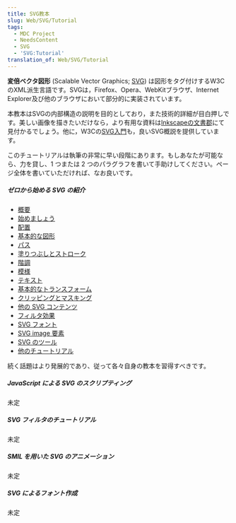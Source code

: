 ```yaml
---
title: SVG教本
slug: Web/SVG/Tutorial
tags:
  - MDC Project
  - NeedsContent
  - SVG
  - 'SVG:Tutorial'
translation_of: Web/SVG/Tutorial
---
```

<p><strong>変倍ベクタ図形</strong> (Scalable Vector Graphics; <a href="/ja/docs/SVG" title="SVG">SVG</a>) は図形をタグ付けするW3CのXML派生言語です。SVGは，Firefox、Opera、WebKitブラウザ、Internet Explorer及び他のブラウザにおいて部分的に実装されています。</p>

<p>本教本はSVGの内部構造の説明を目的としており，また技術的詳細が目白押しです。美しい画像を描きたいだけなら，より有用な資料は<a href="https://inkscape.org/learn/">Inkscapeの文書郡</a>にて見付かるでしょう。他に，W3Cの<a href="https://www.w3.org/Graphics/SVG/IG/resources/svgprimer.html">SVG入門</a>も，良いSVG概説を提供しています。</p>

<div class="note">このチュートリアルは執筆の非常に早い段階にあります。もしあなたが可能なら、力を貸し、1 つまたは 2 つのパラグラフを書いて手助けしてください。ページ全体を書いていただければ、なお良いです。</div>

<h5 id="ゼロから始める_SVG_の紹介">ゼロから始める SVG の紹介</h5>

<ul>
 <li><a href="/ja/docs/SVG/Tutorial/Introduction" title="SVG/Tutorial/Introduction">概要</a></li>
 <li><a href="/ja/docs/SVG/Tutorial/Getting_Started" title="SVG/Tutorial/Getting_Started">始めましょう</a></li>
 <li><a href="/ja/docs/SVG/Tutorial/Positions" title="SVG/Tutorial/Positions">配置</a></li>
 <li><a href="/ja/docs/SVG/Tutorial/Basic_Shapes" title="SVG/Tutorial/Basic_Shapes">基本的な図形</a></li>
 <li><a href="/ja/docs/SVG/Tutorial/Paths" title="SVG/Tutorial/Paths">パス</a></li>
 <li><a href="/ja/docs/SVG/Tutorial/Fills_and_Strokes" title="SVG/Tutorial/Fills_and_Strokes">塗りつぶしとストローク</a></li>
 <li><a href="/ja/docs/SVG/Tutorial/Gradients" title="SVG/Tutorial/Gradients">階調</a></li>
 <li><a href="/ja/docs/SVG/Tutorial/Patterns" title="SVG/Tutorial/Patterns">模様</a></li>
 <li><a href="/ja/docs/SVG/Tutorial/Texts" title="SVG/Tutorial/Texts">テキスト</a></li>
 <li><a href="/ja/docs/SVG/Tutorial/Basic_Transformations" title="SVG/Tutorial/Basic_Transformations">基本的なトランスフォーム</a></li>
 <li><a href="/ja/docs/SVG/Tutorial/Clipping_and_masking" title="SVG/Tutorial/Clipping_and_masking">クリッピングとマスキング</a></li>
 <li><a href="/ja/docs/SVG/Tutorial/Other_content_in_SVG" title="SVG/Tutorial/Other content in SVG">他の SVG コンテンツ</a></li>
 <li><a href="/ja/docs/SVG/Tutorial/Filter_effects" title="SVG/Tutorial/Filter effects">フィルタ効果</a></li>
 <li><a href="/ja/docs/SVG/Tutorial/SVG_Fonts" title="SVG/Tutorial/SVG fonts">SVG フォント</a></li>
 <li><a href="/ja/docs/SVG/Tutorial/SVG_Image_Tag" title="SVG/Tutorial/SVG Image Tag">SVG image 要素</a></li>
 <li><a href="/ja/docs/SVG/Tutorial/Tools_for_SVG" title="SVG/Tutorial/Tools_for_SVG">SVG のツール</a></li>
 <li><a href="/ja/docs/SVG/Tutorial/Other_Tutorials" title="SVG/Tutorial/Other_Tutorials">他のチュートリアル</a></li>
</ul>

<p>続く話題はより発展的であり、従って各々自身の教本を習得すべきです。</p>

<h5 id="JavaScript_による_SVG_のスクリプティング">JavaScript による SVG のスクリプティング</h5>

<p>未定</p>

<h5 id="SVG_フィルタのチュートリアル">SVG フィルタのチュートリアル</h5>

<p>未定</p>

<h5 id="SMIL_を用いた_SVG_のアニメーション">SMIL を用いた SVG のアニメーション</h5>

<p>未定</p>

<h5 id="SVG_によるフォント作成">SVG によるフォント作成</h5>

<p>未定</p>

